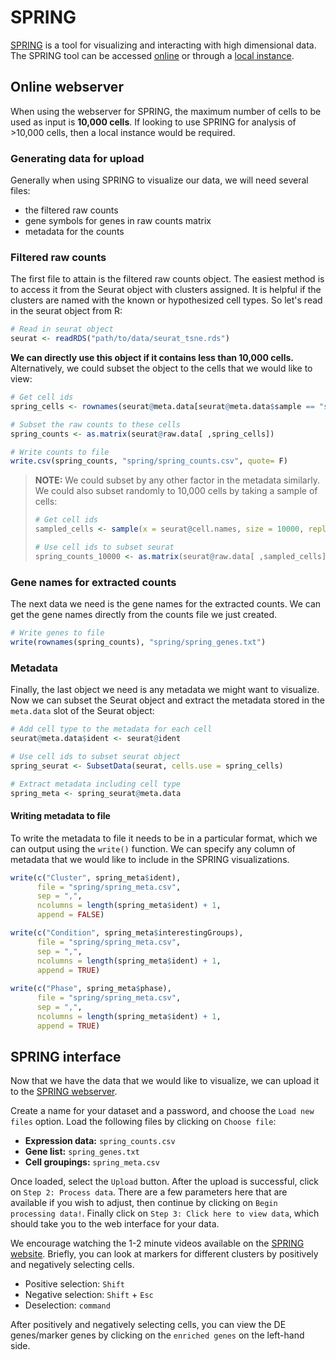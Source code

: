 # SPRING

[SPRING](https://github.com/AllonKleinLab/SPRING) is a tool for visualizing and interacting with high dimensional data. The SPRING tool can be accessed [online](https://kleintools.hms.harvard.edu/tools/spring.html) or through a [local instance](https://github.com/AllonKleinLab/SPRING).

## Online webserver

When using the webserver for SPRING, the maximum number of cells to be used as input is **10,000 cells**. If looking to use SPRING for analysis of >10,000 cells, then a local instance would be required.

### Generating data for upload

Generally when using SPRING to visualize our data, we will need several files:

- the filtered raw counts
- gene symbols for genes in raw counts matrix
- metadata for the counts

### Filtered raw counts

The first file to attain is the filtered raw counts object. The easiest method is to access it from the Seurat object with clusters assigned. It is helpful if the clusters are named with the known or hypothesized cell types. So let's read in the seurat object from R:

```r
# Read in seurat object
seurat <- readRDS("path/to/data/seurat_tsne.rds")
```

**We can directly use this object if it contains less than 10,000 cells.** Alternatively, we could subset the object to the cells that we would like to view:

```r
# Get cell ids
spring_cells <- rownames(seurat@meta.data[seurat@meta.data$sample == "sample1" | seurat@meta.data$sample == "sample2", ])

# Subset the raw counts to these cells
spring_counts <- as.matrix(seurat@raw.data[ ,spring_cells])

# Write counts to file
write.csv(spring_counts, "spring/spring_counts.csv", quote= F)
```

> **NOTE:** We could subset by any other factor in the metadata similarly. We could also subset randomly to 10,000 cells by taking a sample of cells:
> 
> ```r
> # Get cell ids
> sampled_cells <- sample(x = seurat@cell.names, size = 10000, replace = F)
> 
> # Use cell ids to subset seurat
> spring_counts_10000 <- as.matrix(seurat@raw.data[ ,sampled_cells])
> ```

### Gene names for extracted counts

The next data we need is the gene names for the extracted counts. We can get the gene names directly from the counts file we just created.

```r
# Write genes to file
write(rownames(spring_counts), "spring/spring_genes.txt")
```


### Metadata

Finally, the last object we need is any metadata we might want to visualize. Now we can subset the Seurat object and extract the metadata stored in the `meta.data` slot of the Seurat object:

```r
# Add cell type to the metadata for each cell
seurat@meta.data$ident <- seurat@ident

# Use cell ids to subset seurat object
spring_seurat <- SubsetData(seurat, cells.use = spring_cells)

# Extract metadata including cell type
spring_meta <- spring_seurat@meta.data
```

#### Writing metadata to file

To write the metadata to file it needs to be in a particular format, which we can output using the `write()` function. We can specify any column of metadata that we would like to include in the SPRING visualizations.

```r
write(c("Cluster", spring_meta$ident), 
      file = "spring/spring_meta.csv", 
      sep = ",", 
      ncolumns = length(spring_meta$ident) + 1, 
      append = FALSE)

write(c("Condition", spring_meta$interestingGroups), 
      file = "spring/spring_meta.csv", 
      sep = ",", 
      ncolumns = length(spring_meta$ident) + 1, 
      append = TRUE)
      
write(c("Phase", spring_meta$phase), 
      file = "spring/spring_meta.csv", 
      sep = ",", 
      ncolumns = length(spring_meta$ident) + 1, 
      append = TRUE)
```

## SPRING interface

Now that we have the data that we would like to visualize, we can upload it to the [SPRING webserver](https://kleintools.hms.harvard.edu/tools/spring.html). 

Create a name for your dataset and a password, and choose the `Load new files` option. Load the following files by clicking on `Choose file`:

- **Expression data:** `spring_counts.csv`
- **Gene list:** `spring_genes.txt`
- **Cell groupings:** `spring_meta.csv`

Once loaded, select the `Upload` button. After the upload is successful, click on `Step 2: Process data`. There are a few parameters here that are available if you wish to adjust, then continue by clicking on `Begin processing data!`. Finally click on `Step 3: Click here to view data`, which should take you to the web interface for your data.

We encourage watching the 1-2 minute videos available on the [SPRING website](https://kleintools.hms.harvard.edu/tools/spring.html). Briefly, you can look at markers for different clusters by positively and negatively selecting cells. 

- Positive selection: `Shift`
- Negative selection: `Shift` + `Esc` 
- Deselection: `command`

After positively and negatively selecting cells, you can view the DE genes/marker genes by clicking on the `enriched genes` on the left-hand side.

